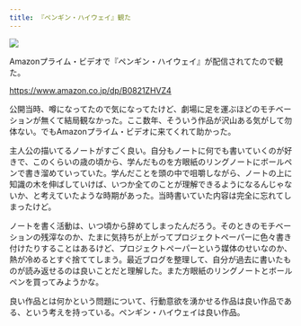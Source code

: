 ```yaml
---
title: 『ペンギン・ハイウェイ』観た
---
```


![](https://i.imgur.com/OayQ362h.jpg)

Amazonプライム・ビデオで『ペンギン・ハイウェイ』が配信されてたので観た。

https://www.amazon.co.jp/dp/B0821ZHVZ4

公開当時、噂になってたので気になってたけど、劇場に足を運ぶほどのモチベーションが無くて結局観なかった。ここ数年、そういう作品が沢山ある気がして勿体ない。でもAmazonプライム・ビデオに来てくれて助かった。

主人公の描いてるノートがすごく良い。自分もノートに何でも書いていくのが好きで、このくらいの歳の頃から、学んだものを方眼紙のリングノートにボールペンで書き溜めていっていた。学んだことを頭の中で咀嚼しながら、ノートの上に知識の木を伸ばしていけば、いつか全てのことが理解できるようになるんじゃないか、と考えていたような時期があった。当時書いていた内容は完全に忘れてしまったけど。

ノートを書く活動は、いつ頃から辞めてしまったんだろう。そのときのモチベーションの残滓なのか、たまに気持ちが上がってプロジェクトペーパーに色々書き付けたりすることはあるけど、プロジェクトペーパーという媒体のせいなのか、熱が冷めるとすぐ捨ててしまう。最近ブログを整理して、自分が過去に書いたものが読み返せるのは良いことだと理解した。また方眼紙のリングノートとボールペンを買ってみようかな。

良い作品とは何かという問題について、行動意欲を湧かせる作品は良い作品である、という考えを持っている。ペンギン・ハイウェイは良い作品。
